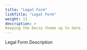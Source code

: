 ```yaml
---
title: "Legal Form"
linkTitle: "Legal Form"
weight: 11
description: >
Keeping the Docsy theme up to date.
---
```


Legal Form Description
